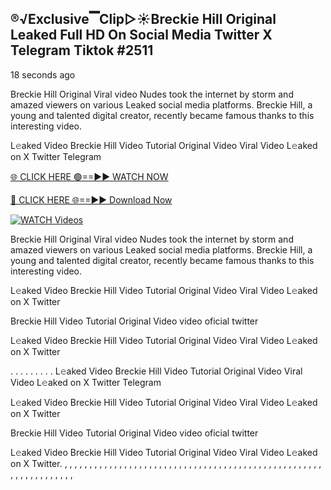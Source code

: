 ## ®️√Exclusive▔Clip▷☀️Breckie Hill Original Leaked Full HD On Social Media Twitter X Telegram Tiktok #2511

18 seconds ago

Breckie Hill Original Viral video Nudes took the internet by storm and amazed viewers on various Leaked social media platforms. Breckie Hill, a young and talented digital creator, recently became famous thanks to this interesting video.

L𝚎aked Video Breckie Hill Video Tutorial Original Video Viral Video L𝚎aked on X Twitter Telegram

[🌐 CLICK HERE 🟢==►► WATCH NOW](https://1024terabox.com/s/1RAkOioRyyrUQAMcP-nxl3w)

[🔴 CLICK HERE 🌐==►► Download Now](https://1024terabox.com/s/1RAkOioRyyrUQAMcP-nxl3w)

[![WATCH Videos](https://i.imgur.com/dJHk4Zq.gif)](https://1024terabox.com/s/1RAkOioRyyrUQAMcP-nxl3w)

Breckie Hill Original Viral video Nudes took the internet by storm and amazed viewers on various Leaked social media platforms. Breckie Hill, a young and talented digital creator, recently became famous thanks to this interesting video.

L𝚎aked Video Breckie Hill Video Tutorial Original Video Viral Video L𝚎aked on X Twitter

Breckie Hill Video Tutorial Original Video video oficial twitter

L𝚎aked Video Breckie Hill Video Tutorial Original Video Viral Video L𝚎aked on X Twitter

. . . . . . . . . L𝚎aked Video Breckie Hill Video Tutorial Original Video Viral Video L𝚎aked on X Twitter Telegram

L𝚎aked Video Breckie Hill Video Tutorial Original Video Viral Video L𝚎aked on X Twitter

Breckie Hill Video Tutorial Original Video video oficial twitter

L𝚎aked Video Breckie Hill Video Tutorial Original Video Viral Video L𝚎aked on X Twitter.
,
,
,
,
,
,
,
,
,
,
,
,
,
,
,
,
,
,
,
,
,
,
,
,
,
,
,
,
,
,
,
,
,
,
,
,
,
,
,
,
,
,
,
,
,
,
,
,
,
,
,
,
,
,
,
,
,
,
,
,
,
,
,
,
,
